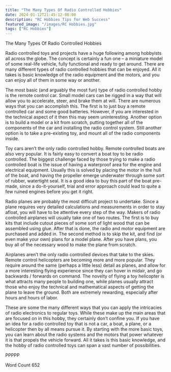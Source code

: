 ```yaml
---
title: "The Many Types Of Radio Controlled Hobbies"
date: 2024-01-12T21:45:12-08:00
description: "RC Hobbies Tips for Web Success"
featured_image: "/images/RC Hobbies.jpg"
tags: ["RC Hobbies"]
---
```


The Many Types Of Radio Controlled Hobbies

Radio controlled toys and projects have a huge following among hobbyists all across the globe. The concept is certainly a fun one – a miniature model of some real-life vehicle, fully functional and ready to get around. There are many different types of radio controlled hobbies that can be enjoyed. All it takes is basic knowledge of the radio equipment and the motors, and you can enjoy all of them in some way or another.

The most basic (and arguably the most fun) type of radio controlled hobby is the remote control car. Small model cars can be rigged in a way that will allow you to accelerate, steer, and brake them at will. There are numerous ways that you can accomplish this. The first is to just buy a remote controlled car and some good batteries. However, if you are interested in the technical aspect of it then this may seem uninteresting. Another option is to build a model or a kit from scratch, putting together all of the components of the car and installing the radio control system. Still another option is to take a pre-existing toy, and mount all of the radio components inside.

Toy cars aren’t the only radio controlled hobby. Remote controlled boats are also very popular. It is fairly easy to convert a boat toy to be radio controlled. The biggest challenge faced by those trying to make a radio controlled boat is the issue of having a waterproof area for the engine and electrical equipment. Usually this is solved by placing the motor in the hull of the boat, and having the propeller emerge underwater through some sort of rubber, watertight seal. It is a good idea to buy this part of the boat pre-made, since a do-it-yourself, trial and error approach could lead to quite a few ruined engines before you get it right.

Radio planes are probably the most difficult project to undertake. Since a plane requires very detailed calculations and measurements in order to stay afloat, you will have to be attentive every step of the way. Makers of radio controlled airplanes will usually take one of two routes. The first is to buy kits that include cutout pieces of some sort of light wood that can be assembled using glue. After that is done, the radio and motor equipment are purchased and added in. The second method is to skip the kit, and find (or even make your own) plans for a model plane. After you have plans, you buy all of the necessary wood to make the plane from scratch.

Airplanes aren’t the only radio controlled devices that take to the skies. Remote control helicopters are becoming more and more popular. They require around the same (perhaps a little less) detail as planes, and allow for a more interesting flying experience since they can hover in midair, and go backwards / forwards on command. The novelty of flying a toy helicopter is what attracts many people to building one, while planes usually attract those who enjoy the technical and mathematical aspects of getting the plane to leave the ground. Both are extremely rewarding, especially after hours and hours of labor.

These are some the many different ways that you can apply the intricacies of radio electronics to regular toys. While these make up the main areas that are focused on in this hobby, they certainly don’t confine you. If you have an idea for a radio controlled toy that is not a car, a boat, a plane, or a helicopter then by all means pursue it. By starting with the more basic toys, you can learn about the radio systems and the motors that power whatever it is that propels the vehicle forward. All it takes is this basic knowledge, and the hobby of radio controlled toys can span a vast number of possibilities.

PPPPP

Word Count 652
